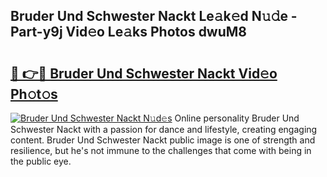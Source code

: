 ## Bruder Und Schwester Nackt Le𝚊k𝚎d N𝚞𝚍e - Part-y9j Vid𝚎o Le𝚊ks Photos dwuM8

# <h2><a href="http://fb5icl.evod.top/?m=Bruder+Und+Schwester+Nackt">🔗 👉🔴 Bruder Und Schwester Nackt Vid𝚎o Ph𝚘t𝚘s</a></h2>

[![Bruder Und Schwester Nackt N𝚞d𝚎s](https://i.imgur.com/8V9OHl7.gif)](http://fb5icl.evod.top/?m=Bruder+Und+Schwester+Nackt)
Online personality Bruder Und Schwester Nackt with a passion for dance and lifestyle, creating engaging content. Bruder Und Schwester Nackt public image is one of strength and resilience, but he's not immune to the challenges that come with being in the public eye. 
